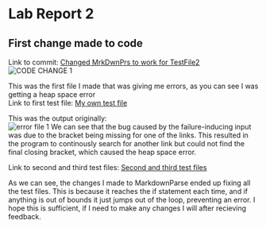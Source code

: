 # Lab Report 2

## First change made to code
Link to commit: [Changed MrkDwnPrs to work for TestFile2](https://github.com/CJWAKE998/markdown-parse/commit/6843713c1973ce980f87b705b2c6407a968c9fcc)
![CODE CHANGE 1](https://user-images.githubusercontent.com/97641362/151629212-6b3ae171-1699-45b4-ae77-18ff9bc9994d.png)

This was the first file I made that was giving me errors, as you can see I was getting a heap space error <br>
Link to first test file: [My own test file](https://github.com/CJWAKE998/markdown-parse/commit/560166b54512a30efeeba5eafe2d2d1ab4046e3c#diff-c1ee2d48f5f64b4463a98907818b5846f49cc9dd67f88882a8b551106ec320fb) <br>

This was the output originally: <br>
![error file 1](https://user-images.githubusercontent.com/97641362/151629780-ebaa1fa6-fb79-44d5-a7ad-d6e97deda09a.png)
We can see that the bug caused by the failure-inducing input was due to the bracket being missing for one of the links. This resulted in the program to continously search for another link but could not find the final closing bracket, which caused the heap space error.

Link to second and third test files: [Second and third test files](https://github.com/CJWAKE998/markdown-parse/commit/43fcaeb7b8071284e0adf3bf247a7564b784fa7f#diff-72d0164ca2d60c8d0fdc3b1a93d3e1a746eb8532639f111eda62faf046aa6f92) <br>

As we can see, the changes I made to MarkdownParse ended up fixing all the test files. This is because it reaches the if statement each time, and if anything is out of bounds it just jumps out of the loop, preventing an error. I hope this is sufficient, if I need to make any changes I will after recieving feedback.


